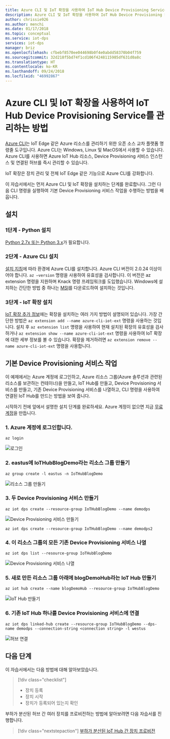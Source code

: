 ```yaml
---
title: Azure CLI 및 IoT 확장을 사용하여 IoT Hub Device Provisioning Service를 관리하는 방법 | Microsoft Docs
description: Azure CLI 및 IoT 확장을 사용하여 IoT Hub Device Provisioning Service를 관리하는 방법 알아보기
author: chrissie926
ms.author: menchi
ms.date: 01/17/2018
ms.topic: conceptual
ms.service: iot-dps
services: iot-dps
manager: briz
ms.openlocfilehash: cfbebf8570ee044698b0f4e0abdd58370b04f759
ms.sourcegitcommit: 32d218f5bd74f1cd106f4248115985df631d0a8c
ms.translationtype: HT
ms.contentlocale: ko-KR
ms.lasthandoff: 09/24/2018
ms.locfileid: "46992867"
---
```

# <a name="how-to-use-azure-cli-and-the-iot-extension-to-manage-the-iot-hub-device-provisioning-service"></a>Azure CLI 및 IoT 확장을 사용하여 IoT Hub Device Provisioning Service를 관리하는 방법

[Azure CLI](https://docs.microsoft.com/cli/azure?view=azure-cli-latest)는 IoT Edge 같은 Azure 리소스를 관리하기 위한 오픈 소스 교차 플랫폼 명령줄 도구입니다. Azure CLI는 Windows, Linux 및 MacOS에서 사용할 수 있습니다. Azure CLI를 사용하면 Azure IoT Hub 리소스, Device Provisioning 서비스 인스턴스 및 연결된 허브를 즉시 관리할 수 있습니다.

IoT 확장은 장치 관리 및 전체 IoT Edge 같은 기능으로 Azure CLI를 강화합니다.

이 자습서에서는 먼저 Azure CLI 및 IoT 확장을 설치하는 단계를 완료합니다. 그런 다음 CLI 명령을 실행하여 기본 Device Provisioning 서비스 작업을 수행하는 방법을 배웁니다. 

## <a name="installation"></a>설치 

### <a name="step-1---install-python"></a>1단계 - Python 설치

[Python 2.7x 또는 Python 3.x](https://www.python.org/downloads/)가 필요합니다.

### <a name="step-2---install-the-azure-cli"></a>2단계 - Azure CLI 설치

[설치 지침](https://docs.microsoft.com/cli/azure/install-azure-cli?view=azure-cli-latest)에 따라 환경에 Azure CLI를 설치합니다. Azure CLI 버전이 2.0.24 이상이어야 합니다. `az –version` 명령을 사용하여 유효성을 검사합니다. 이 버전은 az extension 명령을 지원하며 Knack 명령 프레임워크를 도입했습니다. Windows에 설치하는 간단한 방법 중 하나는 [MSI](https://aka.ms/InstallAzureCliWindows)를 다운로드하여 설치하는 것입니다.

### <a name="step-3---install-iot-extension"></a>3단계 - IoT 확장 설치

[IoT 확장 추가 정보](https://github.com/Azure/azure-iot-cli-extension)에는 확장을 설치하는 여러 가지 방법이 설명되어 있습니다. 가장 간단한 방법은 `az extension add --name azure-cli-iot-ext` 명령을 사용하는 것입니다. 설치 후 `az extension list` 명령을 사용하여 현재 설치된 확장의 유효성을 검사하거나 `az extension show --name azure-cli-iot-ext` 명령을 사용하여 IoT 확장에 대한 세부 정보를 볼 수 있습니다. 확장을 제거하려면 `az extension remove --name azure-cli-iot-ext` 명령을 사용합니다.


## <a name="basic-device-provisioning-service-operations"></a>기본 Device Provisioning 서비스 작업
이 예제에서는 Azure 계정에 로그인하고, Azure 리소스 그룹(Azure 솔루션과 관련된 리소스를 보관하는 컨테이너)을 만들고, IoT Hub를 만들고, Device Provisioning 서비스를 만들고, 기존 Device Provisioning 서비스를 나열하고, CLI 명령을 사용하여 연결된 IoT Hub를 만드는 방법을 보여 줍니다. 

시작하기 전에 앞에서 설명한 설치 단계를 완료하세요. Azure 계정이 없으면 지금 [무료 계정](https://azure.microsoft.com/free/?v=17.39a)을 만듭니다. 


### <a name="1-log-in-to-the-azure-account"></a>1. Azure 계정에 로그인합니다.
  
    az login

![로그인][1]

### <a name="2-create-a-resource-group-iothubblogdemo-in-eastus"></a>2. eastus에 IoTHubBlogDemo라는 리소스 그룹 만들기

    az group create -l eastus -n IoTHubBlogDemo

![리소스 그룹 만들기][2]


### <a name="3-create-two-device-provisioning-services"></a>3. 두 Device Provisioning 서비스 만들기

    az iot dps create --resource-group IoTHubBlogDemo --name demodps

![Device Provisioning 서비스 만들기][3]

    az iot dps create --resource-group IoTHubBlogDemo --name demodps2

### <a name="4-list-all-the-existing-device-provisioning-services-under-this-resource-group"></a>4. 이 리소스 그룹의 모든 기존 Device Provisioning 서비스 나열

    az iot dps list --resource-group IoTHubBlogDemo

![Device Provisioning 서비스 나열][4]


### <a name="5-create-an-iot-hub-blogdemohub-under-the-newly-created-resource-group"></a>5. 새로 만든 리소스 그룹 아래에 blogDemoHub라는 IoT Hub 만들기

    az iot hub create --name blogDemoHub --resource-group IoTHubBlogDemo

![IoT Hub 만들기][5]

### <a name="6-link-one-existing-iot-hub-to-a-device-provisioning-service"></a>6. 기존 IoT Hub 하나를 Device Provisioning 서비스에 연결

    az iot dps linked-hub create --resource-group IoTHubBlogDemo --dps-name demodps --connection-string <connection string> -l westus

![허브 연결][5]

<!-- Images -->
[1]: ./media/how-to-manage-dps-with-cli/login.jpg
[2]: ./media/how-to-manage-dps-with-cli/create-resource-group.jpg
[3]: ./media/how-to-manage-dps-with-cli/create-dps.jpg
[4]: ./media/how-to-manage-dps-with-cli/list-dps.jpg
[5]: ./media/how-to-manage-dps-with-cli/create-hub.jpg
[6]: ./media/how-to-manage-dps-with-cli/link-hub.jpg


## <a name="next-steps"></a>다음 단계
이 자습서에서는 다음 방법에 대해 알아보았습니다.

> [!div class="checklist"]
> * 장치 등록
> * 장치 시작
> * 장치가 등록되어 있는지 확인

부하가 분산된 허브 간 여러 장치를 프로비전하는 방법에 알아보려면 다음 자습서를 진행합니다. 

> [!div class="nextstepaction"]
> [부하가 분산된 IoT Hub 간 장치 프로비전](./tutorial-provision-multiple-hubs.md)
